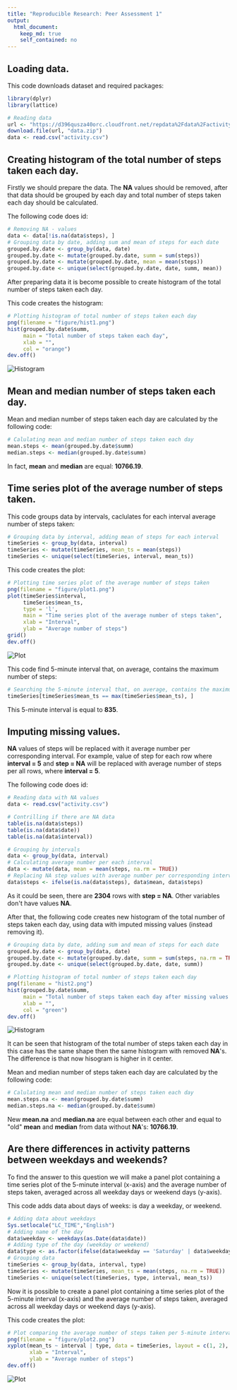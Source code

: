 ```yaml
---
title: "Reproducible Research: Peer Assessment 1"
output: 
  html_document:
    keep_md: true
    self_contained: no      
---
```



## Loading data.

This code downloads dataset and required packages:

```r
library(dplyr)
library(lattice)

# Reading data
url <- "https://d396qusza40orc.cloudfront.net/repdata%2Fdata%2Factivity.zip"
download.file(url, "data.zip")
data <- read.csv("activity.csv")
```

## Creating histogram of the total number of steps taken each day.

Firstly we should prepare the data. The **NA** values should be removed, after that data should be grouped by each day and total number of steps taken each day should be calculated.

The following code does id:

```r
# Removing NA - values
data <- data[!is.na(data$steps), ]
# Grouping data by date, adding sum and mean of steps for each date
grouped.by.date <- group_by(data, date)
grouped.by.date <- mutate(grouped.by.date, summ = sum(steps))
grouped.by.date <- mutate(grouped.by.date, mean = mean(steps))
grouped.by.date <- unique(select(grouped.by.date, date, summ, mean))
```
After preparing data it is become possible to create histogram of the total number of steps taken each day. 

This code creates the histogram:

```r
# Plotting histogram of total number of steps taken each day
png(filename = "figure/hist1.png")
hist(grouped.by.date$summ, 
     main = "Total number of steps taken each day", 
     xlab = "", 
     col = "orange")
dev.off()
```

![Histogram](figure/hist1.png)


## Mean and median number of steps taken each day.

Mean and median number of steps taken each day are calculated by the following code:

```r
# Calulating mean and median number of steps taken each day
mean.steps <- mean(grouped.by.date$summ)
median.steps <- median(grouped.by.date$summ)
```

In fact, **mean** and **median** are equal: **10766.19**.


## Time series plot of the average number of steps taken.

This code groups data by intervals, caclulates for each interval average number of steps taken:

```r
# Grouping data by interval, adding mean of steps for each interval
timeSeries <- group_by(data, interval)
timeSeries <- mutate(timeSeries, mean_ts = mean(steps))
timeSeries <- unique(select(timeSeries, interval, mean_ts))
```

This code creates the plot:

```r
# Plotting time series plot of the average number of steps taken
png(filename = "figure/plot1.png")
plot(timeSeries$interval, 
     timeSeries$mean_ts, 
     type = 'l',
     main = "Time series plot of the average number of steps taken",
     xlab = "Interval",
     ylab = "Average number of steps")
grid()
dev.off()
```

![Plot](figure/plot1.png)

This code find 5-minute interval that, on average, contains the maximum number of steps:

```r
# Searching the 5-minute interval that, on average, contains the maximum number of steps
timeSeries[timeSeries$mean_ts == max(timeSeries$mean_ts), ]
```

This 5-minute interval is equal to **835**.

## Imputing missing values.

**NA** values of steps will be replaced with it average number per corresponding interval. For example, value of step for each row where **interval = 5** and **step = NA** will be replaced with average number of steps per all rows, where **interval = 5**.

The following code does id:

```r
# Reading data with NA values
data <- read.csv("activity.csv")

# Contrilling if there are NA data
table(is.na(data$steps))
table(is.na(data$date))
table(is.na(data$interval))

# Grouping by intervals
data <- group_by(data, interval)
# Calculating average number per each interval
data <- mutate(data, mean = mean(steps, na.rm = TRUE))
# Replacing NA step values with average number per corresponding interval 
data$steps <- ifelse(is.na(data$steps), data$mean, data$steps)
```

As it could be seen, there are **2304** rows with **step = NA**. Other variables don't have values **NA**.

After that, the following code creates new histogram of the total number of steps taken each day, using data with imputed missing values (instead removing it).


```r
# Grouping data by date, adding sum and mean of steps for each date
grouped.by.date <- group_by(data, date)
grouped.by.date <- mutate(grouped.by.date, summ = sum(steps, na.rm = TRUE))
grouped.by.date <- unique(select(grouped.by.date, date, summ))

# Plotting histogram of total number of steps taken each day
png(filename = "hist2.png")
hist(grouped.by.date$summ, 
     main = "Total number of steps taken each day after missing values are imputed", 
     xlab = "", 
     col = "green")
dev.off()
```

![Histogram](figure/hist2.png)

It can be seen that histogram of the total number of steps taken each day in this case has the same shape then the same histogram with removed **NA**'s. The difference is that now hisogram is higher in it center.

Mean and median number of steps taken each day are calculated by the following code:

```r
# Calulating mean and median number of steps taken each day
mean.steps.na <- mean(grouped.by.date$summ)
median.steps.na <- median(grouped.by.date$summ)
```

New **mean.na** and **median.na** are equal between each other and equal to "old" **mean** and **median** from data without **NA**'s: **10766.19**. 

## Are there differences in activity patterns between weekdays and weekends?

To find the answer to this question we will make a panel plot containing a time series plot of the 5-minute interval (x-axis) and the average number of steps taken, averaged across all weekday days or weekend days (y-axis).

This code adds data about days of weeks: is day a weekday, or weekend.

```r
# Adding data about weekdays
Sys.setlocale("LC_TIME","English")
# Adding name of the day
data$weekday <- weekdays(as.Date(data$date))
# Adding type of the day (weekday or weekend)
data$type <- as.factor(ifelse(data$weekday == 'Saturday' | data$weekday == 'Sunday', "Weekend", "Weekday"))
# Grouping data
timeSeries <- group_by(data, interval, type)
timeSeries <- mutate(timeSeries, mean_ts = mean(steps, na.rm = TRUE))
timeSeries <- unique(select(timeSeries, type, interval, mean_ts))
```

Now it is possible to create a panel plot containing a time series plot of the 5-minute interval (x-axis) and the average number of steps taken, averaged across all weekday days or weekend days (y-axis).

This code creates the plot:

```r
# Plot comparing the average number of steps taken per 5-minute interval across weekdays and weekends
png(filename = "figure/plot2.png")
xyplot(mean_ts ~ interval | type, data = timeSeries, layout = c(1, 2), type = 'l', 
       xlab = "Interval",
       ylab = "Average number of steps")
dev.off()
```

![Plot](figure/plot2.png)